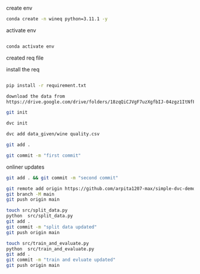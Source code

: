 create env

```bash
conda create -n wineq python=3.11.1 -y
```

activate env

```bash

conda activate env
```

created req file

install the req

```bash

pip install -r requirement.txt
```

```bash
download the data from
https://drive.google.com/drive/folders/18zqQiCJVgF7uzXgfbIJ-04zgz1ItNfF5?usp=sharing
```

```bash
git init

```

```bash
dvc init
```

```bash
dvc add data_given/wine quality.csv
```

```bash
git add .
```

```bash
git commit -m "first commit"
```

onliner updates

```bash
git add . && git commit -m "second commit"
```

```bash
git remote add origin https://github.com/arpita1207-max/simple-dvc-demo.git
git branch -M main
git push origin main
```

```bash
touch src/split_data.py
python  src/split_data.py
git add .
git commit -m "split data updated"
git push origin main
```

```bash
touch src/train_and_evaluate.py
python  src/train_and_evaluate.py
git add .
git commit -m "train and evluate updated"
git push origin main
```
